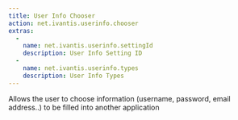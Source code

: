 ```yaml
---
title: User Info Chooser
action: net.ivantis.userinfo.chooser
extras:
  -
    name: net.ivantis.userinfo.settingId
    description: User Info Setting ID
  -
    name: net.ivantis.userinfo.types
    description: User Info Types
---
```

Allows the user to choose information (username, password, email address..) to be filled into another application
